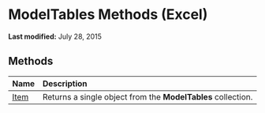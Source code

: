 
# ModelTables Methods (Excel)

 **Last modified:** July 28, 2015


## Methods



|**Name**|**Description**|
|:-----|:-----|
| [Item](293e7479-5a5c-cb59-6181-e58cf10026dd.md)|Returns a single object from the  **ModelTables** collection.|
